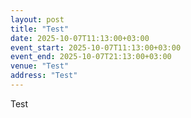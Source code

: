 ```yaml
---
layout: post
title: "Test"
date: 2025-10-07T11:13:00+03:00
event_start: 2025-10-07T11:13:00+03:00
event_end: 2025-10-07T21:13:00+03:00
venue: "Test"
address: "Test"
---
```


Test
